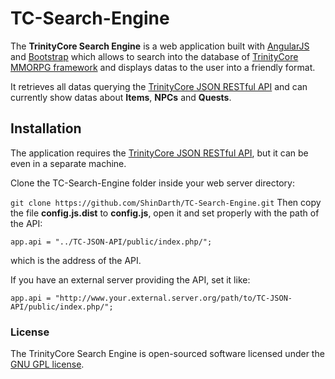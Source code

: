 # TC-Search-Engine

The **TrinityCore Search Engine** is a web application built with [AngularJS](https://angularjs.org/) and [Bootstrap](http://getbootstrap.com) which allows to search into the database of [TrinityCore MMORPG framework](https://github.com/TrinityCore/TrinityCore) and displays datas to the user into a friendly format.

It retrieves all datas querying the [TrinityCore JSON RESTful API](https://github.com/ShinDarth/TC-JSON-API/) and can currently show datas about **Items**, **NPCs** and **Quests**. 

## Installation

The application requires the [TrinityCore JSON RESTful API](https://github.com/ShinDarth/TC-JSON-API/), but it can be even in a separate machine.

Clone the TC-Search-Engine folder inside your web server directory:

`git clone https://github.com/ShinDarth/TC-Search-Engine.git`
Then copy the file **config.js.dist** to **config.js**, open it and set properly with the path of the API:

`app.api = "../TC-JSON-API/public/index.php/";`

which is the address of the API.

If you have an external server providing the API, set it like:

`app.api = "http://www.your.external.server.org/path/to/TC-JSON-API/public/index.php/";`

### License

The TrinityCore Search Engine is open-sourced software licensed under the [GNU GPL license](https://github.com/ShinDarth/TC-Search-Engine/blob/master/LICENSE).
